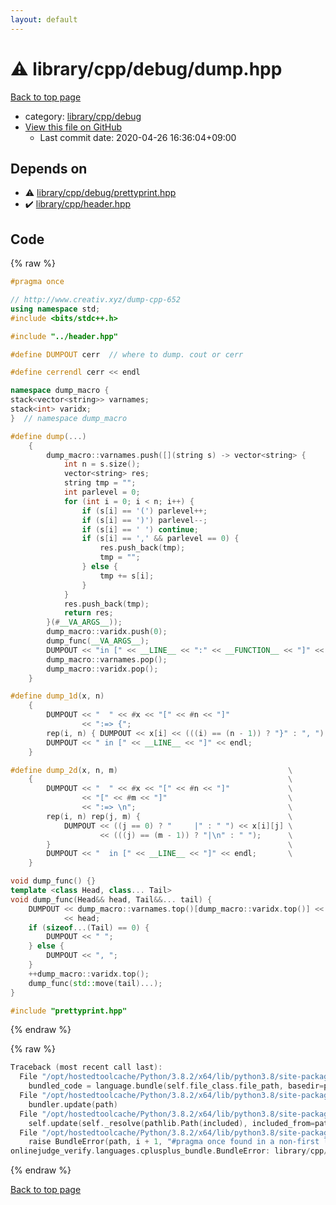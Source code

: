 ```yaml
---
layout: default
---
```


<!-- mathjax config similar to math.stackexchange -->
<script type="text/javascript" async
  src="https://cdnjs.cloudflare.com/ajax/libs/mathjax/2.7.5/MathJax.js?config=TeX-MML-AM_CHTML">
</script>
<script type="text/x-mathjax-config">
  MathJax.Hub.Config({
    TeX: { equationNumbers: { autoNumber: "AMS" }},
    tex2jax: {
      inlineMath: [ ['$','$'] ],
      processEscapes: true
    },
    "HTML-CSS": { matchFontHeight: false },
    displayAlign: "left",
    displayIndent: "2em"
  });
</script>

<script type="text/javascript" src="https://cdnjs.cloudflare.com/ajax/libs/jquery/3.4.1/jquery.min.js"></script>
<script src="https://cdn.jsdelivr.net/npm/jquery-balloon-js@1.1.2/jquery.balloon.min.js" integrity="sha256-ZEYs9VrgAeNuPvs15E39OsyOJaIkXEEt10fzxJ20+2I=" crossorigin="anonymous"></script>
<script type="text/javascript" src="../../../../assets/js/copy-button.js"></script>
<link rel="stylesheet" href="../../../../assets/css/copy-button.css" />


# :warning: library/cpp/debug/dump.hpp

<a href="../../../../index.html">Back to top page</a>

* category: <a href="../../../../index.html#dbefae66adc6b6e178b4020d7ee0c756">library/cpp/debug</a>
* <a href="{{ site.github.repository_url }}/blob/master/library/cpp/debug/dump.hpp">View this file on GitHub</a>
    - Last commit date: 2020-04-26 16:36:04+09:00




## Depends on

* :warning: <a href="prettyprint.hpp.html">library/cpp/debug/prettyprint.hpp</a>
* :heavy_check_mark: <a href="../header.hpp.html">library/cpp/header.hpp</a>


## Code

<a id="unbundled"></a>
{% raw %}
```cpp
#pragma once

// http://www.creativ.xyz/dump-cpp-652
using namespace std;
#include <bits/stdc++.h>

#include "../header.hpp"

#define DUMPOUT cerr  // where to dump. cout or cerr

#define cerrendl cerr << endl

namespace dump_macro {
stack<vector<string>> varnames;
stack<int> varidx;
}  // namespace dump_macro

#define dump(...)                                                            \
    {                                                                        \
        dump_macro::varnames.push([](string s) -> vector<string> {           \
            int n = s.size();                                                \
            vector<string> res;                                              \
            string tmp = "";                                                 \
            int parlevel = 0;                                                \
            for (int i = 0; i < n; i++) {                                    \
                if (s[i] == '(') parlevel++;                                 \
                if (s[i] == ')') parlevel--;                                 \
                if (s[i] == ' ') continue;                                   \
                if (s[i] == ',' && parlevel == 0) {                          \
                    res.push_back(tmp);                                      \
                    tmp = "";                                                \
                } else {                                                     \
                    tmp += s[i];                                             \
                }                                                            \
            }                                                                \
            res.push_back(tmp);                                              \
            return res;                                                      \
        }(#__VA_ARGS__));                                                    \
        dump_macro::varidx.push(0);                                          \
        dump_func(__VA_ARGS__);                                              \
        DUMPOUT << "in [" << __LINE__ << ":" << __FUNCTION__ << "]" << endl; \
        dump_macro::varnames.pop();                                          \
        dump_macro::varidx.pop();                                            \
    }

#define dump_1d(x, n)                                                     \
    {                                                                     \
        DUMPOUT << "  " << #x << "[" << #n << "]"                         \
                << ":=> {";                                               \
        rep(i, n) { DUMPOUT << x[i] << (((i) == (n - 1)) ? "}" : ", "); } \
        DUMPOUT << " in [" << __LINE__ << "]" << endl;                    \
    }

#define dump_2d(x, n, m)                                      \
    {                                                         \
        DUMPOUT << "  " << #x << "[" << #n << "]"             \
                << "[" << #m << "]"                           \
                << ":=> \n";                                  \
        rep(i, n) rep(j, m) {                                 \
            DUMPOUT << ((j == 0) ? "     |" : " ") << x[i][j] \
                    << (((j) == (m - 1)) ? "|\n" : " ");      \
        }                                                     \
        DUMPOUT << "  in [" << __LINE__ << "]" << endl;       \
    }

void dump_func() {}
template <class Head, class... Tail>
void dump_func(Head&& head, Tail&&... tail) {
    DUMPOUT << dump_macro::varnames.top()[dump_macro::varidx.top()] << ":"
            << head;
    if (sizeof...(Tail) == 0) {
        DUMPOUT << " ";
    } else {
        DUMPOUT << ", ";
    }
    ++dump_macro::varidx.top();
    dump_func(std::move(tail)...);
}

#include "prettyprint.hpp"

```
{% endraw %}

<a id="bundled"></a>
{% raw %}
```cpp
Traceback (most recent call last):
  File "/opt/hostedtoolcache/Python/3.8.2/x64/lib/python3.8/site-packages/onlinejudge_verify/docs.py", line 340, in write_contents
    bundled_code = language.bundle(self.file_class.file_path, basedir=pathlib.Path.cwd())
  File "/opt/hostedtoolcache/Python/3.8.2/x64/lib/python3.8/site-packages/onlinejudge_verify/languages/cplusplus.py", line 170, in bundle
    bundler.update(path)
  File "/opt/hostedtoolcache/Python/3.8.2/x64/lib/python3.8/site-packages/onlinejudge_verify/languages/cplusplus_bundle.py", line 282, in update
    self.update(self._resolve(pathlib.Path(included), included_from=path))
  File "/opt/hostedtoolcache/Python/3.8.2/x64/lib/python3.8/site-packages/onlinejudge_verify/languages/cplusplus_bundle.py", line 214, in update
    raise BundleError(path, i + 1, "#pragma once found in a non-first line")
onlinejudge_verify.languages.cplusplus_bundle.BundleError: library/cpp/header.hpp: line 2: #pragma once found in a non-first line

```
{% endraw %}

<a href="../../../../index.html">Back to top page</a>

